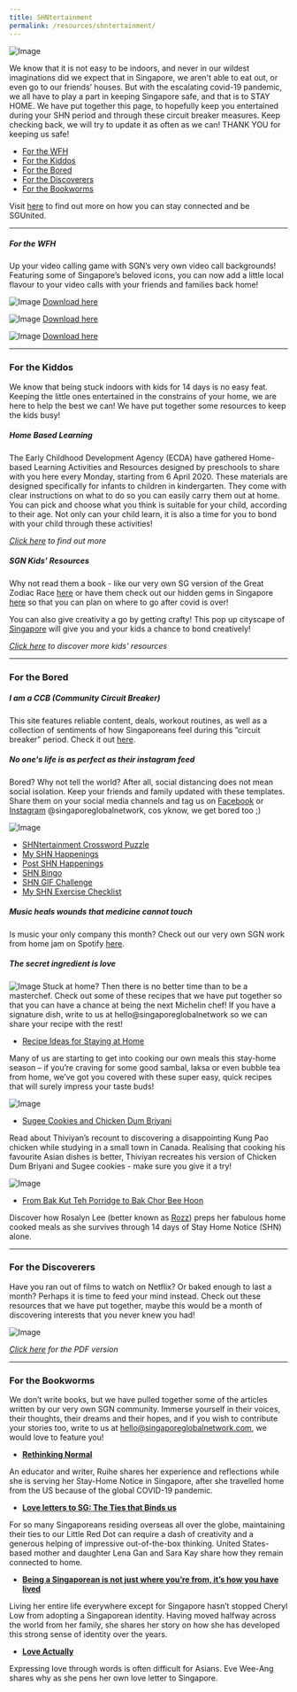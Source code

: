 ```yaml
---
title: SHNtertainment
permalink: /resources/shntertainment/
---
```


![Image](/images/shntertainment-resources/SHNtertainment-Header.png)

We know that it is not easy to be indoors, and never in our wildest imaginations did we expect that in Singapore, we aren't able to eat out, or even go to our friends’ houses. But with the escalating covid-19 pandemic, we all have to play a part in keeping Singapore safe, and that is to STAY HOME. We have put together this page, to hopefully keep you entertained during your SHN period and through these circuit breaker measures. Keep checking back, we will try to update it as often as we can! THANK YOU for keeping us safe! 

* [For the WFH](#wfh-stuff) 
* [For the Kiddos](#kid-activities)  
* [For the Bored](#fun-stuff)
* [For the Discoverers](#shn-learning)
* [For the Bookworms](#reading-pleasure)

Visit [here](https://www.sgunited.gov.sg/) to find out more on how you can stay connected and be SGUnited.

<hr>

##### <a id="wfh-stuff"></a> For the WFH

Up your video calling game with SGN’s very own video call backgrounds! Featuring some of Singapore’s beloved icons, you can now add a little local flavour to your video calls with your friends and families back home!

![Image](/images/shntertainment-resources/wfh-background-preview-1.png)
[Download here](https://d33wubrfki0l68.cloudfront.net/2e8e0e876f45b2be343a8a1b67c0b609b2541a1c/b0e58/images/shntertainment-resources/sgn-26may-zoom-bg-r3-01.jpg)
 
![Image](/images/shntertainment-resources/wfh-background-preview-2.png)
[Download here](https://d33wubrfki0l68.cloudfront.net/9a75efd10bf6434c1207b8f5a45bc03e2dd5605e/495a6/images/shntertainment-resources/sgn-26may-zoom-bg-r3-02.jpg)
 
![Image](/images/shntertainment-resources/wfh-background-preview-3.png)
[Download here](https://d33wubrfki0l68.cloudfront.net/bbfe3f827d5ef794757585a8fcc5763127bac24f/374a4/images/shntertainment-resources/sgn-26may-zoom-bg-r3-03.jpg)

<hr>

### <a id="kid-activities"></a> For the Kiddos

We know that being stuck indoors with kids for 14 days is no easy feat. Keeping the little ones entertained in the constrains of your home, we are here to help the best we can! We have put together some resources to keep the kids busy!

##### Home Based Learning

The Early Childhood Development Agency (ECDA) have gathered Home-based Learning Activities and Resources designed by preschools to share with you here every Monday, starting from 6 April 2020. These materials are designed specifically for infants to children in kindergarten. They come with clear instructions on what to do so you can easily carry them out at home. You can pick and choose what you think is suitable for your child, according to their age. Not only can your child learn, it is also a time for you to bond with your child through these activities!

_[Click here](https://www.ecda.gov.sg/growatbeanstalk/Pages/Home-Based%20Learning/Home-Based-Learning.aspx) to find out more_

#####	SGN Kids’ Resources

Why not read them a book - like our very own SG version of the Great Zodiac Race [here](https://www.singaporeglobalnetwork.com/resources/resources-for-kids/#great-zodiac-race) or have them check out our hidden gems in Singapore [here](https://www.singaporeglobalnetwork.com/resources/resources-for-kids/#sg-hidden-gems) so that you can plan on where to go after covid is over! 

You can also give creativity a go by getting crafty! This pop up cityscape of [Singapore](https://www.singaporeglobalnetwork.com/resources/resources-for-kids/#sg-cityscape) will give you and your kids a chance to bond creatively!

_[Click here](https://www.singaporeglobalnetwork.com/resources/resources-for-kids/) to discover more kids' resources_

<hr>

### <a id="fun-stuff"></a> For the Bored

##### I am a CCB (Community Circuit Breaker)

This site features reliable content, deals, workout routines, as well as a collection of sentiments of how Singaporeans feel during this ”circuit breaker” period. Check it out [here](https://iamaccb.sg/).

##### No one's life is as perfect as their instagram feed

Bored? Why not tell the world? After all, social distancing does not mean social isolation. Keep your friends and family updated with these templates. Share them on your social media channels and tag us on [Facebook](https://www.facebook.com/singaporeglobalnetwork/) or [Instagram](https://www.instagram.com/singaporeglobalnetwork/) @singaporeglobalnetwork, cos yknow, we get bored too ;)

![Image](/images/shntertainment-resources/SHNtertainment-template-preview.png)

- [SHNtertainment Crossword Puzzle](https://d33wubrfki0l68.cloudfront.net/10a6b9cdce2fd6e1402687a2f63ff1da4372b0de/384d8/images/shntertainment-resources/shntertainment-puzzle.jpg)
- [My SHN Happenings](https://d33wubrfki0l68.cloudfront.net/cdadd941fa79ccd5bebe309ba52d43a7df3f9078/c59a6/images/shntertainment-resources/shntertainment-happenings.jpg)
- [Post SHN Happenings](https://d33wubrfki0l68.cloudfront.net/77b27aaa2d2e2f953c2590a121aceaa5f964984b/d32fb/images/shntertainment-resources/shntertainment-post-happenings.jpg)
- [SHN Bingo](https://d33wubrfki0l68.cloudfront.net/bf7770990960230dbcb7b12250772045dcdabad8/6217c/images/shntertainment-resources/shntertainment-bingo.jpg)
- [SHN GIF Challenge](https://d33wubrfki0l68.cloudfront.net/4c58d6cbb67217b7083e90d3a2c8d172ac53d8a4/4c157/images/shntertainment-resources/shntertainment-gif-challenge.jpg)
- [My SHN Exercise Checklist](https://d33wubrfki0l68.cloudfront.net/17e23dd7c6321541e62718eba4f1baac288824c1/62dfc/images/shntertainment-resources/shntertainment-exercise-checklist.jpg)

##### Music heals wounds that medicine cannot touch

Is music your only company this month? Check out our very own SGN work from home jam on Spotify [here](https://go.gov.sg/wfhjam).

##### The secret ingredient is love

![Image](/images/shntertainment-resources/SHNtertainment-recipe-1.jpg)
Stuck at home? Then there is no better time than to be a masterchef. Check out some of these recipes that we have put together so that you can have a chance at being the next Michelin chef! If you have a signature dish, write to us at hello@singaporeglobalnetwork so we can share your recipe with the rest!

- [Recipe Ideas for Staying at Home](https://www.singaporeglobalnetwork.com/food-for-thought/from-the-community/recipe-ideas-for-staying-at-home)

Many of us are starting to get into cooking our own meals this stay-home season – if you’re craving for some good sambal, laksa or even bubble tea from home, we’ve got you covered with these super easy, quick recipes that will surely impress your taste buds!

![Image](/images/shntertainment-resources/SHNtertainment-recipe-3.jpg)
- [Sugee Cookies and Chicken Dum Briyani](https://www.singaporeglobalnetwork.com/food-for-thought/from-the-community/dum-briyani-in-the-prairies)

Read about Thiviyan’s recount to discovering a disappointing Kung Pao chicken while studying in a small town in Canada. Realising that cooking his favourite Asian dishes is better, Thiviyan recreates his version of Chicken Dum Briyani and Sugee cookies - make sure you give it a try!

![Image](/images/shntertainment-resources/SHNtertainment-recipe-2.jpg)
- [From Bak Kut Teh Porridge to Bak Chor Bee Hoon](https://www.singaporeglobalnetwork.com/food-for-thought/from-the-community/from-bak-kut-teh-porridge-to-bak-chor-bee-hoon)

Discover how Rosalyn Lee (better known as [Rozz](https://www.instagram.com/heyrozz/)) preps her fabulous home cooked meals as she survives through 14 days of Stay Home Notice (SHN) alone.

<hr>

### <a id="shn-learning"></a> For the Discoverers

Have you ran out of films to watch on Netflix? Or baked enough to last a month? Perhaps it is time to feed your mind instead. Check out these resources that we have put together, maybe this would be a month of discovering interests that you never knew you had!

![Image](/images/shntertainment-resources/online-learning-resources.jpg)

_[Click here](https://www.singaporeglobalnetwork.com/docs/SGN-Online-Learning-Resources.pdf) for the PDF version_

<hr>

### <a id="reading-pleasure"></a> For the Bookworms

We don’t write books, but we have pulled together some of the articles written by our very own SGN community. Immerse yourself in their voices, their thoughts, their dreams and their hopes, and if you wish to contribute your stories too, write to us at hello@singaporeglobalnetwork.com, we would love to feature you! 

-	**[Rethinking Normal](https://www.singaporeglobalnetwork.com/food-for-thought/from-the-community/rethinking-normal-zhang-ruihe)**

An educator and writer, Ruihe shares her experience and reflections while she is serving her Stay-Home Notice in Singapore, after she travelled home from the US because of the global COVID-19 pandemic. 

-	**[Love letters to SG: The Ties that Binds us](https://www.singaporeglobalnetwork.com/food-for-thought/from-the-community/love-letter-to-sg)**

For so many Singaporeans residing overseas all over the globe, maintaining their ties to our Little Red Dot can require a dash of creativity and a generous helping of impressive out-of-the-box thinking. United States-based mother and daughter Lena Gan and Sara Kay share how they remain connected to home.

-	**[Being a Singaporean is not just where you’re from, it’s how you have lived](https://www.singaporeglobalnetwork.com/food-for-thought/from-the-community/being-a-singaporean)**

Living her entire life everywhere except for Singapore hasn’t stopped Cheryl Low from adopting a Singaporean identity. Having moved halfway across the world from her family, she shares her story on how she has developed this strong sense of identity over the years.

-	**[Love Actually](https://www.singaporeglobalnetwork.com/food-for-thought/from-the-community/love-actually)**

Expressing love through words is often difficult for Asians. Eve Wee-Ang shares why as she pens her own love letter to Singapore.
